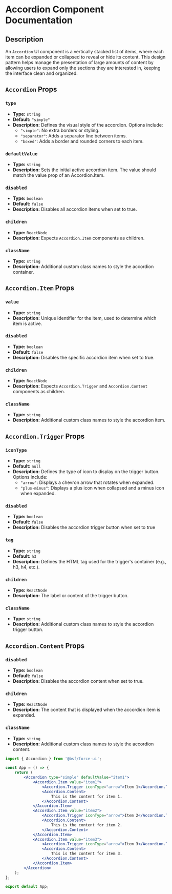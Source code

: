 # Accordion Component Documentation

## Description

An `Accordion` UI component is a vertically stacked list of items, where each item can be expanded or collapsed to reveal or hide its content. This design pattern helps manage the presentation of large amounts of content by allowing users to expand only the sections they are interested in, keeping the interface clean and organized. 

## `Accordion` Props

### `type`
- **Type:** `string`
- **Default:** `"simple"`
- **Description:** Defines the visual style of the accordion. Options include:
  - `"simple"`: No extra borders or styling.
  - `"separator"`: Adds a separator line between items.
  - `"boxed"`: Adds a border and rounded corners to each item.

### `defaultValue`
- **Type:** `string`
- **Description:** Sets the initial active accordion item. The value should match the value prop of an Accordion.Item.

### `disabled`
- **Type:** `boolean`
- **Default:** `false`
- **Description:** Disables all accordion items when set to true.

### `children`
- **Type:** `ReactNode`
- **Description:** Expects `Accordion.Item` components as children.

### `className`
- **Type:** `string`
- **Description:** Additional custom class names to style the accordion container.

## `Accordion.Item` Props

### `value`
- **Type:** `string`
- **Description:**  Unique identifier for the item, used to determine which item is active.

### `disabled`
- **Type:** `boolean`
- **Default:** `false`
- **Description:** Disables the specific accordion item when set to true.

### `children`
- **Type:** `ReactNode`
- **Description:** Expects `Accordion.Trigger` and `Accordion.Content` components as children.

### `className`
- **Type:** `string`
- **Description:** Additional custom class names to style the accordion item.

## `Accordion.Trigger` Props

### `iconType`
- **Type:** `string`
- **Default:** `null`
- **Description:** Defines the type of icon to display on the trigger button. Options include:
  - `"arrow"`: Displays a chevron arrow that rotates when expanded.
  - `"plus-minus"`: Displays a plus icon when collapsed and a minus icon when expanded.

### `disabled`
- **Type:** `boolean`
- **Default:** `false`
- **Description:** Disables the accordion trigger button when set to true

### `tag`
- **Type:** `string`
- **Default:** `h3`
- **Description:** Defines the HTML tag used for the trigger's container (e.g., h3, h4, etc.).

### `children`
- **Type:** `ReactNode`
- **Description:** The label or content of the trigger button.

### `className`
- **Type:** `string`
- **Description:** Additional custom class names to style the accordion trigger button.

## `Accordion.Content` Props

### `disabled`
- **Type:** `boolean`
- **Default:** `false`
- **Description:** Disables the accordion content when set to true.

### `children`
- **Type:** `ReactNode`
- **Description:** The content that is displayed when the accordion item is expanded.

### `className`
- **Type:** `string`
- **Description:** Additional custom class names to style the accordion content.

```jsx
import { Accordion } from '@bsf/force-ui';

const App = () => {
    return (
        <Accordion type="simple" defaultValue="item1">
            <Accordion.Item value="item1">
                <Accordion.Trigger iconType="arrow">Item 1</Accordion.Trigger>
                <Accordion.Content>
                    This is the content for item 1.
                </Accordion.Content>
            </Accordion.Item>
            <Accordion.Item value="item2">
                <Accordion.Trigger iconType="arrow">Item 2</Accordion.Trigger>
                <Accordion.Content>
                    This is the content for item 2.
                </Accordion.Content>
            </Accordion.Item>
            <Accordion.Item value="item3">
                <Accordion.Trigger iconType="arrow">Item 3</Accordion.Trigger>
                <Accordion.Content>
                    This is the content for item 3.
                </Accordion.Content>
            </Accordion.Item>
        </Accordion>
    );
};

export default App;
```

